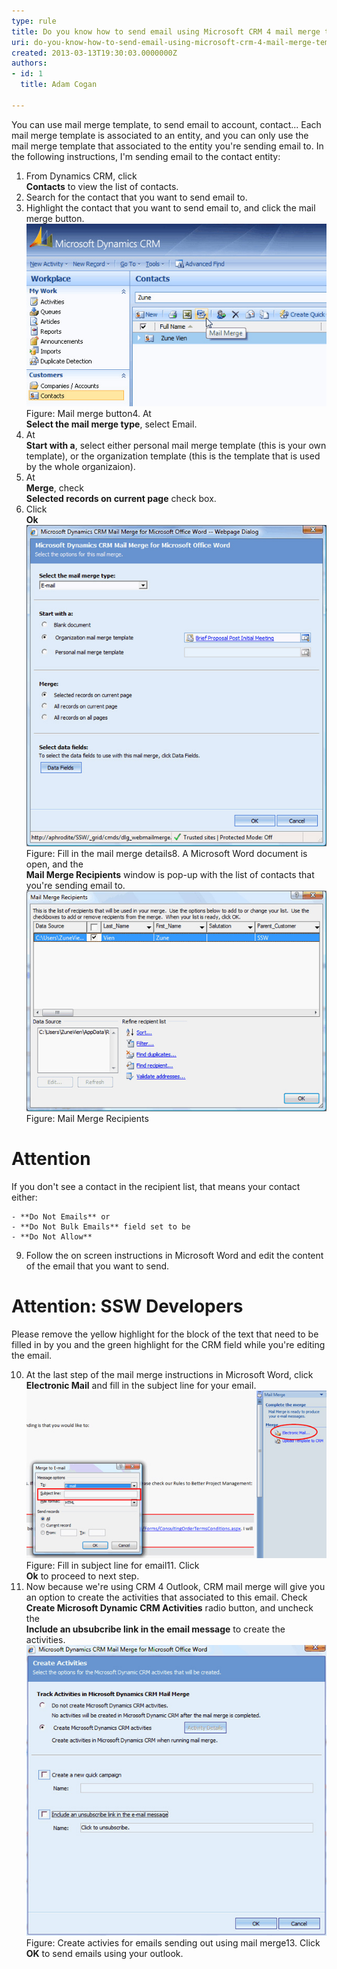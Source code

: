 ```yaml
---
type: rule
title: Do you know how to send email using Microsoft CRM 4 mail merge template?
uri: do-you-know-how-to-send-email-using-microsoft-crm-4-mail-merge-template
created: 2013-03-13T19:30:03.0000000Z
authors:
- id: 1
  title: Adam Cogan

---
```


 
You can use mail merge template, to send email to account, contact... Each mail merge template is associated to an entity, and you can only use the mail merge template that associated to the entity you're sending email to. In the following instructions, I'm sending email to the contact entity:
 
1. From Dynamics CRM, click <br>      **Contacts** to view the list of contacts.
2. Search for the contact that you want to send email to.
3. Highlight the contact that you want to send email to, and click the mail merge button.
![Mail Merge Button](send-mail-merge-1.jpg)Figure: Mail merge button4. At <br>      **Select the mail merge type**, select Email.
5. At <br>      **Start with a**, select either personal mail merge template (this is your own template), or the organization template (this is the template that is used by the whole organizaion).
6. At <br>      **Merge**, check <br>      **Selected records on current page** check box.
7. Click <br>      **Ok**
![Mail Merge details](send-mail-merge-2.jpg)Figure: Fill in the mail merge details8. A Microsoft Word document is open, and the <br>      **Mail Merge Recipients** window is pop-up with the list of contacts that you're sending email to.
![Mail Merge Recipients](send-mail-merge-3.jpg)Figure: Mail Merge Recipients

# Attention

If you don't see a contact in the recipient list, that means your contact either:

    - **Do Not Emails** or
    - **Do Not Bulk Emails** field set to be
    - **Do Not Allow**


9. Follow the on screen instructions in Microsoft Word and edit the content of the email that you want to send.


# Attention: SSW Developers

Please remove the yellow highlight for the block of the text that need to be filled in by you and the green highlight for the CRM field while you're editing the email.

10. At the last step of the mail merge instructions in Microsoft Word, click <br>      **Electronic Mail** and fill in the subject line for your email.
![Fill in subject line for email](send-mail-merge-4.jpg)Figure: Fill in subject line for email11. Click <br>      **Ok** to proceed to next step.
12. Now because we're using CRM 4 Outlook, CRM mail merge will give you an option to create the activities that associated to this email. Check <br>      **Create Microsoft Dynamic CRM Activities** radio button, and uncheck the <br>      **Include an ubsubcribe link in the email message** to create the activities.
![Create activies for emails sending out using mail merge](send-mail-merge-5.jpg)Figure: Create activies for emails sending out using mail merge13. Click <br>      **OK** to send emails using your outlook.


